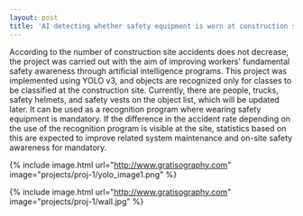 ```yaml
---
layout: post
title: 'AI detecting whether safety equipment is worn at construction sites'
---
```


According to the number of construction site accidents does not decrease, 
the project was carried out with the aim of improving workers' fundamental safety awareness 
through artificial intelligence programs.
This project was implemented using YOLO v3, and objects are recognized only for classes to be classified at the construction site. Currently, there are people, trucks, safety helmets, and safety vests on the object list, which will be updated later.
It can be used as a recognition program where wearing safety equipment is mandatory. If the difference in the accident rate depending on the use of the recognition program is visible at the site, statistics based on this are expected to improve related system maintenance and on-site safety awareness for mandatory.


{% include image.html url="http://www.gratisography.com" image="projects/proj-1/yolo_image1.png" %}

{% include image.html url="http://www.gratisography.com" image="projects/proj-1/wall.jpg" %}
